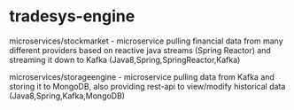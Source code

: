 # tradesys-engine

microservices/stockmarket - microservice pulling financial data from many different providers based on reactive java streams (Spring Reactor) and streaming it down to Kafka (Java8,Spring,SpringReactor,Kafka)

microservices/storageengine - microservice pulling data from Kafka and storing it to MongoDB, also providing rest-api to view/modify historical data (Java8,Spring,Kafka,MongoDB)
